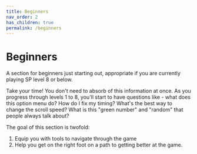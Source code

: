 ```yaml
---
title: Beginners
nav_order: 2
has_children: true
permalink: /beginners
---
```


# Beginners

A section for beginners just starting out, appropriate if you are currently playing SP level 8 or below.

Take your time! You don't need to absorb of this information at once. As you progress through levels 1 to 8, you'll start to have questions like - what does this option menu do? How do I fix my timing? What's the best way to change the scroll speed? What is this "green number" and "random" that people always talk about?

The goal of this section is twofold:
1. Equip you with tools to navigate through the game
1. Help you get on the right foot on a path to getting better at the game.
